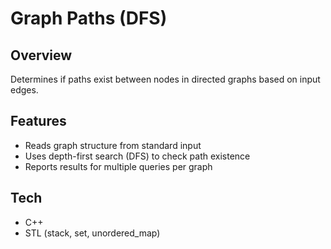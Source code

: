 # Graph Paths (DFS)

## Overview
Determines if paths exist between nodes in directed graphs based on input edges.

## Features
- Reads graph structure from standard input
- Uses depth-first search (DFS) to check path existence
- Reports results for multiple queries per graph

## Tech
- C++
- STL (stack, set, unordered_map)
